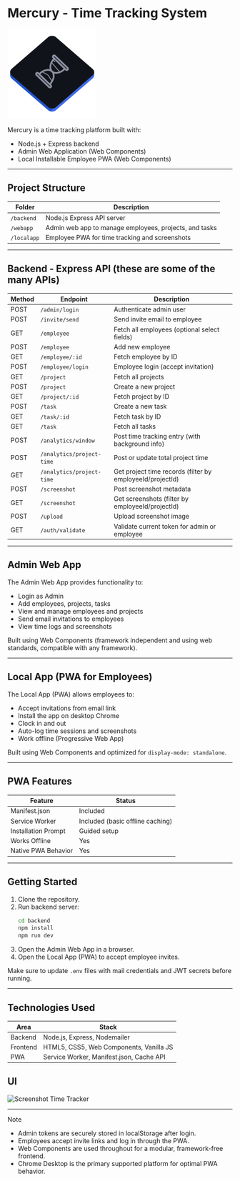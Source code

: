 # Mercury - Time Tracking System

<img src="./localapp/icons/mercury.svg" alt="Mercury logo" width="200px" height="auto">

Mercury is a time tracking platform built with:
- Node.js + Express backend
- Admin Web Application (Web Components)
- Local Installable Employee PWA (Web Components)

---

## Project Structure

| Folder | Description |
|--------|-------------|
| `/backend` | Node.js Express API server |
| `/webapp` | Admin web app to manage employees, projects, and tasks |
| `/localapp` | Employee PWA for time tracking and screenshots |

---

## Backend - Express API (these are some of the many APIs)

| Method | Endpoint | Description |
|--------|----------|-------------|
| POST | `/admin/login` | Authenticate admin user |
| POST | `/invite/send` | Send invite email to employee |
| GET | `/employee` | Fetch all employees (optional select fields) |
| POST | `/employee` | Add new employee |
| GET | `/employee/:id` | Fetch employee by ID |
| POST | `/employee/login` | Employee login (accept invitation) |
| GET | `/project` | Fetch all projects |
| POST | `/project` | Create a new project |
| GET | `/project/:id` | Fetch project by ID |
| POST | `/task` | Create a new task |
| GET | `/task/:id` | Fetch task by ID |
| GET | `/task` | Fetch all tasks |
| POST | `/analytics/window` | Post time tracking entry (with background info) |
| POST | `/analytics/project-time` | Post or update total project time |
| GET | `/analytics/project-time` | Get project time records (filter by employeeId/projectId) |
| POST | `/screenshot` | Post screenshot metadata |
| GET | `/screenshot` | Get screenshots (filter by employeeId/projectId) |
| POST | `/upload` | Upload screenshot image |
| GET | `/auth/validate` | Validate current token for admin or employee |

---

## Admin Web App

The Admin Web App provides functionality to:
- Login as Admin
- Add employees, projects, tasks
- View and manage employees and projects
- Send email invitations to employees
- View time logs and screenshots

Built using Web Components (framework independent and using web standards, compatible with any framework).

---

## Local App (PWA for Employees)

The Local App (PWA) allows employees to:
- Accept invitations from email link
- Install the app on desktop Chrome
- Clock in and out
- Auto-log time sessions and screenshots
- Work offline (Progressive Web App)

Built using Web Components and optimized for `display-mode: standalone`.

---

## PWA Features

| Feature | Status |
|---------|--------|
| Manifest.json | Included |
| Service Worker | Included (basic offline caching) |
| Installation Prompt | Guided setup |
| Works Offline | Yes |
| Native PWA Behavior | Yes |

---

## Getting Started

1. Clone the repository.
2. Run backend server:
   ```bash
   cd backend
   npm install
   npm run dev
   ```
3. Open the Admin Web App in a browser.
4. Open the Local App (PWA) to accept employee invites.

Make sure to update `.env` files with mail credentials and JWT secrets before running.

---

## Technologies Used

| Area | Stack |
|------|-------|
| Backend | Node.js, Express, Nodemailer |
| Frontend | HTML5, CSS5, Web Components, Vanilla JS |
| PWA | Service Worker, Manifest.json, Cache API |

## UI

<img width="300" height="auto" alt="Screenshot Time Tracker" src="https://github.com/user-attachments/assets/7497ab54-7786-496e-b6ee-f2f1a64b058e" />


---

> [!NOTE] 
> - Admin tokens are securely stored in localStorage after login.
> - Employees accept invite links and log in through the PWA.
> - Web Components are used throughout for a modular, framework-free frontend.
> - Chrome Desktop is the primary supported platform for optimal PWA behavior.
